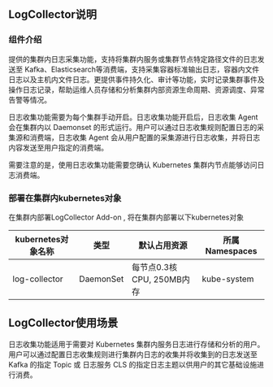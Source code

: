 ## LogCollector说明

### 组件介绍

提供的集群内日志采集功能，支持将集群内服务或集群节点特定路径文件的日志发送至 Kafka、Elasticsearch等消费端，支持采集容器标准输出日志，容器内文件日志以及主机内文件日志。更提供事件持久化、审计等功能，实时记录集群事件及操作日志记录，帮助运维人员存储和分析集群内部资源生命周期、资源调度、异常告警等情况。

日志收集功能需要为每个集群手动开启。日志收集功能开启后，日志收集 Agent 会在集群内以 Daemonset 的形式运行。用户可以通过日志收集规则配置日志的采集源和消费端，日志收集 Agent 会从用户配置的采集源进行日志收集，并将日志内容发送至用户指定的消费端。

需要注意的是，使用日志收集功能需要您确认 Kubernetes 集群内节点能够访问日志消费端。

### 部署在集群内kubernetes对象

在集群内部署LogCollector Add-on , 将在集群内部署以下kubernetes对象

| kubernetes对象名称 | 类型 | 默认占用资源 | 所属Namespaces |
| ----------------- | --- | ---------- | ------------- |
| log-collector |DaemonSet |每节点0.3核CPU, 250MB内存|kube-system|

## LogCollector使用场景

日志收集功能适用于需要对 Kubernetes 集群内服务日志进行存储和分析的用户。用户可以通过配置日志收集规则进行集群内日志的收集并将收集到的日志发送至 Kafka 的指定 Topic 或 日志服务 CLS 的指定日志主题以供用户的其它基础设施进行消费。